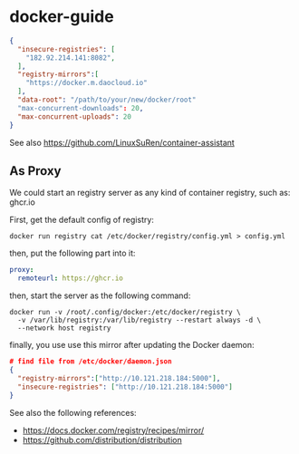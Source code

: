 # docker-guide

```json
{
  "insecure-registries": [
    "182.92.214.141:8082",
  ],
  "registry-mirrors":[
    "https://docker.m.daocloud.io"
  ],
  "data-root": "/path/to/your/new/docker/root"
  "max-concurrent-downloads": 20,
  "max-concurrent-uploads": 20
}
```

See also https://github.com/LinuxSuRen/container-assistant

## As Proxy
We could start an registry server as any kind of container registry, such as: ghcr.io

First, get the default config of registry:
```shell
docker run registry cat /etc/docker/registry/config.yml > config.yml
```

then, put the following part into it:
```yaml
proxy:
  remoteurl: https://ghcr.io
```

then, start the server as the following command:
```shell
docker run -v /root/.config/docker:/etc/docker/registry \
  -v /var/lib/registry:/var/lib/registry --restart always -d \
  --network host registry
```

finally, you use use this mirror after updating the Docker daemon:
```json
# find file from /etc/docker/daemon.json
{
  "registry-mirrors":["http://10.121.218.184:5000"],
  "insecure-registries": ["http://10.121.218.184:5000"]
}
```

See also the following references:

* https://docs.docker.com/registry/recipes/mirror/
* https://github.com/distribution/distribution
